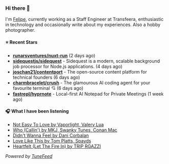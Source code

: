 ### Hi there 👋

I'm [Felipe](https://felipevm.com), currently working as a Staff Engineer at Transfeera, enthusiastic in technology and occasionally write about my experiences. Also a hobby photographer.

#### ⭐ Recent Stars
- **[runarsventures/nuxt-run](https://github.com/runarsventures/nuxt-run)** (2 days ago)
- **[sidequestjs/sidequest](https://github.com/sidequestjs/sidequest)** - Sidequest is a modern, scalable background job processor for Node.js applications. (4 days ago)
- **[joschan21/contentport](https://github.com/joschan21/contentport)** - The open-source content platform for technical founders (6 days ago)
- **[charmbracelet/crush](https://github.com/charmbracelet/crush)** - The glamourous AI coding agent for your favourite terminal 💘 (6 days ago)
- **[fastrepl/hyprnote](https://github.com/fastrepl/hyprnote)** - Local-first AI Notepad for Private Meetings (1 week ago)

#### 🎧 What I have been listening
- [Not Easy To Love by Vaporlight, Valery Lua](https://open.spotify.com/track/5RStdUTLJbAHyx9VUxmvwD)
- [Who (Callin&#39;) by MKJ, Swanky Tunes, Conan Mac](https://open.spotify.com/track/0IfyCbhuQ7aqgXwGhL0GXm)
- [Didn&#39;t Wanna Feel by Dani Corbalan](https://open.spotify.com/track/6301e5nHiGHy768j3Xr1xP)
- [Love Like This by Tom Platts, Spayds](https://open.spotify.com/track/2Rqh474ijClvOYf4LMMl5A)
- [Heartfelt (Let The Fire In) by TRIP RGAZZI](https://open.spotify.com/track/2QM4kcnuayYjtE1tp8xYPC)

_Powered by [TuneFeed](https://tunefeed.app?ref=github.com)_
